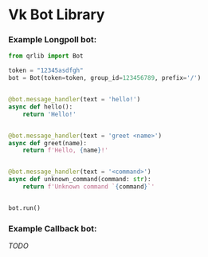 # Vk Bot Library

### Example Longpoll bot:
```python
from qrlib import Bot

token = "12345asdfgh"
bot = Bot(token=token, group_id=123456789, prefix='/')


@bot.message_handler(text = 'hello!')
async def hello():
    return 'Hello!'


@bot.message_handler(text = 'greet <name>')
async def greet(name):
    return f'Hello, {name}!'


@bot.message_handler(text = '<command>')
async def unknown_command(command: str):
    return f'Unknown command `{command}`'


bot.run()
```

### Example Callback bot:
_TODO_
